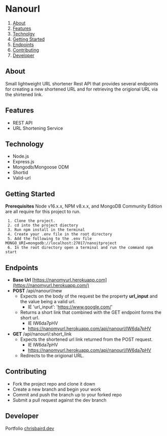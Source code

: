# Nanourl

 1. [About](#About)
 2. [Features](#Features)
 3. [Technolgy](#Technology)
 4. [Getting Started](#Getting%20Started)
 5. [Endpoints](#Endpoints)
 6. [Contributing](#Contributing)
 7. [Developer](#Developer)

## About
Small lightweight URL shortener Rest API that provides several endpoints for creating a new shortened URL and for retrieving the origional URL via the shirtened link.

## Features

 - REST API
 - URL Shortening Service

## Technology

 - Node.js
 - Express.js
 - Mongodb/Mongoose ODM
 - Shortid
 - Valid-url

## Getting Started

**Prerequisites**
Node v16.x.x, NPM v8.x.x, and MongoDB Community Edition are all require for this project to run.

	 1. Clone the project.
	 2. cd into the project diectory
	 3. Run npm install in the terminal
	 4. Create your .env file in the root directory
	 5. Add the following to the .env file MONGO_URI=mongodb://localhost:27017/nanoitproject
	 6. In the root directory open a terminal and run the command npm start
		  

## Endpoints

- **Base Url** [https://nanomyurl.herokuapp.com](https://nanomyurl.herokuapp.com/)
- **POST** /api/nanourl/new
	 - Expects on the body of the request be the property **url_input** and the value being a valid url.
		 - IE 'url_input': 'https://www.google.com/'
	- Returns a short link that combined with the GET endpoint forms the short url. 
		- IE lW6da7pHV
		- https://nanomyurl.herokuapp.com/api/nanourl/lW6da7pHV 
 - **GET** /api/nanourl/:short_link
   - Expects the shortened url link returned from the POST request.
	   - IE lW6da7pHV
	   - https://nanomyurl.herokuapp.com/api/nanourl/lW6da7pHV
	- Redirects to the origional URL.


## Contributing
	

 - Fork the project repo and clone it down
 - Create a new branch and begin your work
 - Commit and push the branch up to your forked repo
 - Submit a pull request against the dev branch


## Developer
Portfolio
[chrisbaird.dev](https://chrisbairddev.herokuapp.com/)

